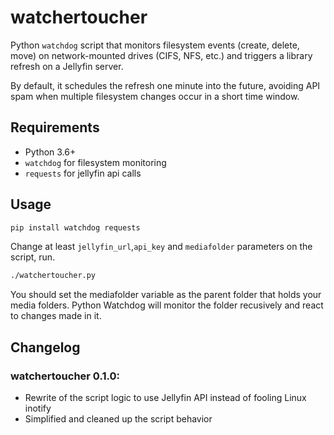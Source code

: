 # watchertoucher
Python `watchdog` script that monitors filesystem events (create, delete, move) on network-mounted drives (CIFS, NFS, etc.) and triggers a library refresh on a Jellyfin server.

By default, it schedules the refresh one minute into the future, avoiding API spam when multiple filesystem changes occur in a short time window.


## Requirements

- Python 3.6+
- `watchdog` for filesystem monitoring
- `requests` for jellyfin api calls


## Usage
```bash
pip install watchdog requests
```

Change at least `jellyfin_url`,`api_key` and `mediafolder` parameters on the script, run.<br>

```bash
./watchertoucher.py
```
You should set the mediafolder variable as the parent folder that holds your media folders.
Python Watchdog will monitor the folder recusively and react to changes made in it.<br>


## Changelog

### watchertoucher 0.1.0:
- Rewrite of the script logic to use Jellyfin API instead of fooling Linux inotify
- Simplified and cleaned up the script behavior